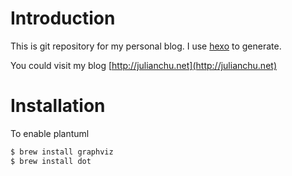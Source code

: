 # Introduction

This is git repository for my personal blog. I use [hexo](https://hexo.io/) to generate.

You could visit my blog [http://julianchu.net](http://julianchu.net)

# Installation

To enable plantuml

```bash
$ brew install graphviz
$ brew install dot
```

